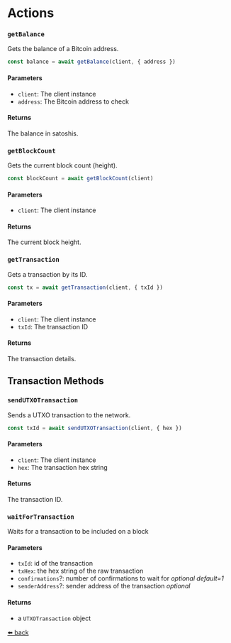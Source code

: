 
# Actions

### `getBalance`

Gets the balance of a Bitcoin address.

```typescript
const balance = await getBalance(client, { address })
```

#### Parameters

- `client`: The client instance
- `address`: The Bitcoin address to check

#### Returns

The balance in satoshis.

### `getBlockCount`

Gets the current block count (height).

```typescript
const blockCount = await getBlockCount(client)
```

#### Parameters

- `client`: The client instance

#### Returns

The current block height.

### `getTransaction`

Gets a transaction by its ID.

```typescript
const tx = await getTransaction(client, { txId })
```

#### Parameters

- `client`: The client instance
- `txId`: The transaction ID

#### Returns

The transaction details.

## Transaction Methods

### `sendUTXOTransaction`

Sends a UTXO transaction to the network.

```typescript
const txId = await sendUTXOTransaction(client, { hex })
```

#### Parameters

- `client`: The client instance
- `hex`: The transaction hex string

#### Returns

The transaction ID.

### `waitForTransaction`

Waits for a transaction to be included on a block

#### Parameters

- `txId`: id of the transaction
- `txHex`: the hex string of the raw transaction
- `confirmations`?: number of confirmations to wait for _optional_ _default=1_
- `senderAddress`?: sender address of the transaction _optional_

#### Returns

- a `UTXOTransaction` object
  
[⬅️ back](./index.md)
